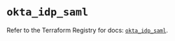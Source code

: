 # `okta_idp_saml`

Refer to the Terraform Registry for docs: [`okta_idp_saml`](https://registry.terraform.io/providers/okta/okta/4.8.0/docs/resources/idp_saml).
